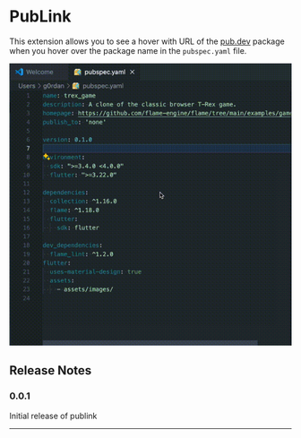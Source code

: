 # PubLink

This extension allows you to see a hover with URL of the [pub.dev](https://pub.dev) package when you hover over the package name in the `pubspec.yaml` file.

![example hwo it works](assets/docs/example.gif)

## Release Notes

### 0.0.1

Initial release of publink

---
